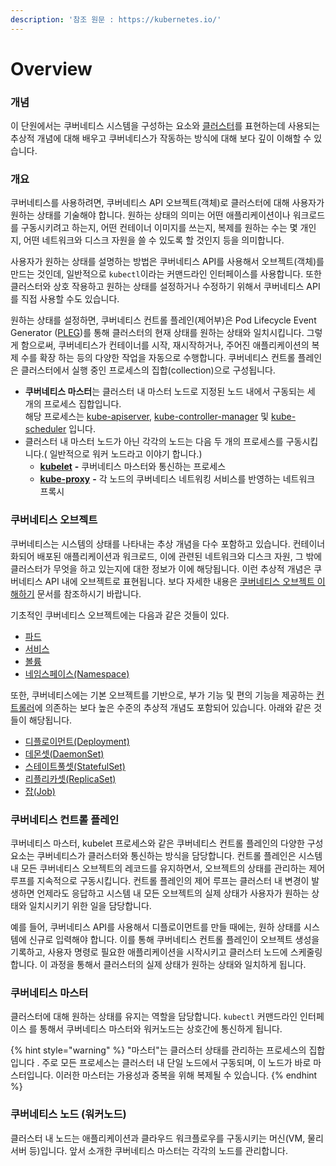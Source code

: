```yaml
---
description: '참조 원문 : https://kubernetes.io/'
---
```


# Overview

### 개념

이 단원에서는 쿠버네티스 시스템을 구성하는 요소와 [클러스터](https://kubernetes.io/ko/docs/reference/glossary/?all=true#term-cluster)를 표현하는데 사용되는 추상적 개념에 대해 배우고 쿠버네티스가 작동하는 방식에 대해 보다 깊이 이해할 수 있습니다.

### 개요 <a href="#undefined" id="undefined"></a>

쿠버네티스를 사용하려면, 쿠버네티스 API 오브젝트(객체)로 클러스터에 대해 사용자가 원하는 상태를 기술해야 합니다. 원하는 상태의 의미는 어떤 애플리케이션이나 워크로드를 구동시키려고 하는지, 어떤 컨테이너 이미지를 쓰는지, 복제를 원하는 수는 몇 개인지, 어떤 네트워크와 디스크 자원을 쓸 수 있도록 할 것인지 등을 의미합니다.

사용자가 원하는 상태를 설명하는 방법은 쿠버네티스 API를 사용해서 오브젝트(객체)를 만드는 것인데, 일반적으로 `kubectl`이라는 커맨드라인 인터페이스를 사용합니다.  또한 클러스터와 상호 작용하고 원하는 상태를 설정하거나 수정하기 위해서 쿠버네티스 API를 직접 사용할 수도 있습니다.

원하는 상태를 설정하면, 쿠버네티스 컨트롤 플레인(제어부)은 Pod Lifecycle Event Generator ([PLEG](https://github.com/kubernetes/community/blob/master/contributors/design-proposals/node/pod-lifecycle-event-generator.md))를 통해 클러스터의 현재 상태를 원하는 상태와 일치시킵니다. 그렇게 함으로써, 쿠버네티스가 컨테이너를 시작, 재시작하거나, 주어진 애플리케이션의 복제 수를 확장 하는 등의 다양한 작업을 자동으로 수행합니다. 쿠버네티스 컨트롤 플레인은 클러스터에서 실행 중인 프로세스의 집합(collection)으로 구성됩니다.&#x20;

* **쿠버네티스 마스터**는 클러스터 내 마스터 노드로 지정된 노드 내에서 구동되는 세 개의 프로세스 집합입니다. \
  해당 프로세스는 [kube-apiserver](https://kubernetes.io/docs/admin/kube-apiserver/), [kube-controller-manager](https://kubernetes.io/docs/admin/kube-controller-manager/) 및 [kube-scheduler](https://kubernetes.io/docs/admin/kube-scheduler/) 입니다.
* 클러스터 내 마스터 노드가 아닌 각각의 노드는 다음 두 개의 프로세스를 구동시킵니다.( 일반적으로 워커 노드라고 이야기 합니다.)
  * [**kubelet**](https://kubernetes.io/docs/admin/kubelet/) **-** 쿠버네티스 마스터와 통신하는 프로세스
  * [**kube-proxy**](https://kubernetes.io/docs/admin/kube-proxy/) **-** 각 노드의 쿠버네티스 네트워킹 서비스를 반영하는 네트워크 프록시

### 쿠버네티스 오브젝트 <a href="#undefined" id="undefined"></a>

쿠버네티스는 시스템의 상태를 나타내는 추상 개념을 다수 포함하고 있습니다.  컨테이너화되어 배포된 애플리케이션과 워크로드, 이에 관련된 네트워크와 디스크 자원, 그 밖에 클러스터가 무엇을 하고 있는지에 대한 정보가 이에 해당됩니다. 이런 추상적 개념은 쿠버네티스 API 내에 오브젝트로 표현됩니다. 보다 자세한 내용은 [쿠버네티스 오브젝트 이해하기](https://kubernetes.io/ko/docs/concepts/overview/working-with-objects/kubernetes-objects/#kubernetes-objects) 문서를 참조하시기 바랍니다.

기초적인 쿠버네티스 오브젝트에는 다음과 같은 것들이 있다.

* [파드](https://kubernetes.io/ko/docs/concepts/workloads/pods/pod-overview/)
* [서비스](https://kubernetes.io/ko/docs/concepts/services-networking/service/)
* [볼륨](https://kubernetes.io/ko/docs/concepts/storage/volumes/)
* [네임스페이스(Namespace)](https://kubernetes.io/ko/docs/concepts/overview/working-with-objects/namespaces/)

또한, 쿠버네티스에는 기본 오브젝트를 기반으로, 부가 기능 및 편의 기능을 제공하는 [컨트롤러](https://kubernetes.io/ko/docs/concepts/architecture/controller/)에 의존하는 보다 높은 수준의 추상적 개념도 포함되어 있습니다. 아래와 같은 것들이 해당됩니다.

* [디플로이먼트(Deployment)](https://kubernetes.io/ko/docs/concepts/workloads/controllers/deployment/)
* [데몬셋(DaemonSet)](https://kubernetes.io/ko/docs/concepts/workloads/controllers/daemonset/)
* [스테이트풀셋(StatefulSet)](https://kubernetes.io/ko/docs/concepts/workloads/controllers/statefulset/)
* [리플리카셋(ReplicaSet)](https://kubernetes.io/ko/docs/concepts/workloads/controllers/replicaset/)
* [잡(Job)](https://kubernetes.io/ko/docs/concepts/workloads/controllers/jobs-run-to-completion/)

### 쿠버네티스 컨트롤 플레인 <a href="#undefined" id="undefined"></a>

쿠버네티스 마스터, kubelet 프로세스와 같은 쿠버네티스 컨트롤 플레인의 다양한 구성 요소는 쿠버네티스가 클러스터와 통신하는 방식을 담당합니다.  컨트롤 플레인은 시스템 내 모든 쿠버네티스 오브젝트의 레코드를 유지하면서, 오브젝트의 상태를 관리하는 제어 루프를 지속적으로 구동시킵니다. 컨트롤 플레인의 제어 루프는 클러스터 내 변경이 발생하면 언제라도 응답하고 시스템 내 모든 오브젝트의 실제 상태가 사용자가 원하는 상태와 일치시키기 위한 일을 담당합니다.

예를 들어, 쿠버네티스 API를 사용해서 디플로이먼트를 만들 때에는, 원하 상태를 시스템에 신규로 입력해야 합니다. 이를 통해 쿠버네티스 컨트롤 플레인이 오브젝트 생성을 기록하고, 사용자 명령로 필요한 애플리케이션을 시작시키고 클러스터 노드에 스케줄링합니다.  이 과정을 통해서 클러스터의 실제 상태가 원하는 상태와 일치하게 됩니다.

### 쿠버네티스 마스터

클러스터에 대해 원하는 상태를 유지는 역할을 담당합니다. `kubectl` 커맨드라인 인터페이스 를  통해서  쿠버네티스  마스터와   워커노드는 상호간에  통신하게 됩니다.

{% hint style="warning" %}
"마스터"는 클러스터 상태를 관리하는 프로세스의 집합입니다 . 주로 모든 프로세스는 클러스터 내 단일 노드에서 구동되며, 이 노드가 바로 마스터입니다. 이러한 마스터는 가용성과 중복을 위해 복제될 수 있습니다.&#x20;
{% endhint %}

### 쿠버네티스 노드 (워커노드)

클러스터 내 노드는 애플리케이션과 클라우드 워크플로우를 구동시키는 머신(VM, 물리 서버 등)입니다.  앞서 소개한 쿠버네티스 마스터는 각각의 노드를 관리합니다.&#x20;
